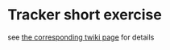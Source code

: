 # Tracker short exercise

see [the corresponding twiki page](https://twiki.cern.ch/twiki/bin/view/CMS/SWGuideCMSPhysicsObjectSchoolAACHEN2019Tracker) for details
